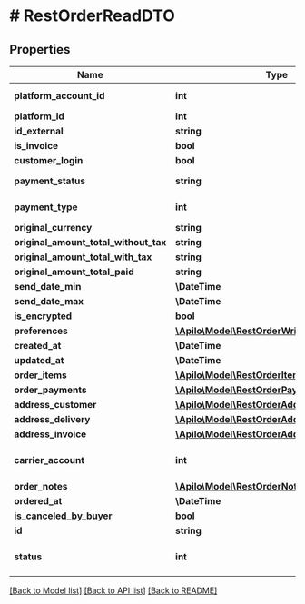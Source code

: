 # # RestOrderReadDTO

## Properties

Name | Type | Description | Notes
------------ | ------------- | ------------- | -------------
**platform_account_id** | **int** | &lt;a href&#x3D;&#39;#tag/Order/operation/get_rest_orders_platform_map&#39;&gt;Sale platform account ID&lt;/a&gt; | [optional]
**platform_id** | **int** | Sale platform ID |
**id_external** | **string** | External order ID, e.g. on the sales platform | [optional]
**is_invoice** | **bool** | Does the customer want a VAT invoice? | [optional]
**customer_login** | **bool** |  | [optional]
**payment_status** | **string** | Payment status (&#x60;0-no payment&#x60;, &#x60;1-partially paid&#x60;, &#x60;2-paid in full/amount in accordance with the order&#x60;, &#x60;3-overpayment&#x60;) |
**payment_type** | **int** | &lt;a href&#x3D;&#39;#tag/Order/operation/get_rest_orders_payment_map&#39;&gt;Payment method ID&lt;/a&gt; |
**original_currency** | **string** | Order currency |
**original_amount_total_without_tax** | **string** | Value of the order items without tax |
**original_amount_total_with_tax** | **string** | Value of order items including tax |
**original_amount_total_paid** | **string** | Gross amount paid by customer in original currency |
**send_date_min** | **\DateTime** | Minimal shipping date | [optional]
**send_date_max** | **\DateTime** | Maximum shipping date | [optional]
**is_encrypted** | **bool** | Is order customer data encrypted? | [optional]
**preferences** | [**\Apilo\Model\RestOrderWriteDTOPreferences**](RestOrderWriteDTOPreferences.md) |  | [optional]
**created_at** | **\DateTime** | Date when the order was created in Apilo | [optional]
**updated_at** | **\DateTime** | Date when the order was updated in Apilo | [optional]
**order_items** | [**\Apilo\Model\RestOrderItemsDTO2[]**](RestOrderItemsDTO2.md) | Order items list |
**order_payments** | [**\Apilo\Model\RestOrderPaymentDTO2[]**](RestOrderPaymentDTO2.md) | Order payments list | [optional]
**address_customer** | [**\Apilo\Model\RestOrderAddressDTO4**](RestOrderAddressDTO4.md) |  |
**address_delivery** | [**\Apilo\Model\RestOrderAddressDTO5**](RestOrderAddressDTO5.md) |  |
**address_invoice** | [**\Apilo\Model\RestOrderAddressDTO6**](RestOrderAddressDTO6.md) |  | [optional]
**carrier_account** | **int** | &lt;a href&#x3D;&#39;#tag/Order/operation/get_rest_orders_carrier_account_map&#39;&gt;Carrier account ID&lt;/a&gt; |
**order_notes** | [**\Apilo\Model\RestOrderNoteDTO3[]**](RestOrderNoteDTO3.md) | Order notes and comments | [optional]
**ordered_at** | **\DateTime** | Date when the order was created by the customer |
**is_canceled_by_buyer** | **bool** | Canceled by buyer (Allegro) | [optional]
**id** | **string** | Internal order ID | [optional]
**status** | **int** | &lt;a href&#x3D;&#39;#tag/Order/operation/get_rest_orders_shipment_status_map&#39;&gt;Status ID&lt;/a&gt; |

[[Back to Model list]](../../README.md#models) [[Back to API list]](../../README.md#endpoints) [[Back to README]](../../README.md)
